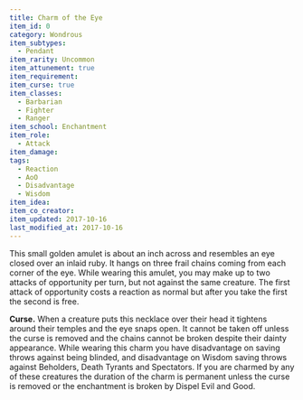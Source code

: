 ```yaml
---
title: Charm of the Eye
item_id: 0
category: Wondrous
item_subtypes:
  - Pendant
item_rarity: Uncommon
item_attunement: true
item_requirement:
item_curse: true
item_classes:
  - Barbarian
  - Fighter
  - Ranger
item_school: Enchantment
item_role:
  - Attack
item_damage:
tags:
  - Reaction
  - AoO
  - Disadvantage
  - Wisdom
item_idea:
item_co_creator:
item_updated: 2017-10-16
last_modified_at: 2017-10-16
---
```


This small golden amulet is about an inch across and resembles an eye closed over an inlaid ruby. It hangs on three frail chains coming from each corner of the eye. While wearing this amulet, you may make up to two attacks of opportunity per turn, but not against the same creature. The first attack of opportunity costs a reaction as normal but after you take the first the second is free.

<item-curse> **Curse.** When a creature puts this necklace over their head it tightens around their temples and the eye snaps open. It cannot be taken off unless the curse is removed and the chains cannot be broken despite their dainty appearance.
While wearing this charm you have disadvantage on saving throws against being blinded, and disadvantage on Wisdom saving throws against Beholders, Death Tyrants and Spectators. If you are charmed by any of these creatures the duration of the charm is permanent unless the curse is removed or the enchantment is broken by <magic-spell>Dispel Evil and Good</magic-spell>.
</item-curse>
